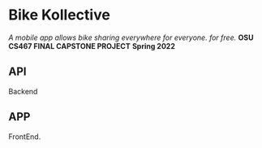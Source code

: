 # Bike Kollective
*A mobile app allows bike sharing everywhere for everyone. for free.*
**OSU CS467 FINAL CAPSTONE PROJECT**
**Spring 2022**


## API
Backend


## APP
FrontEnd.
